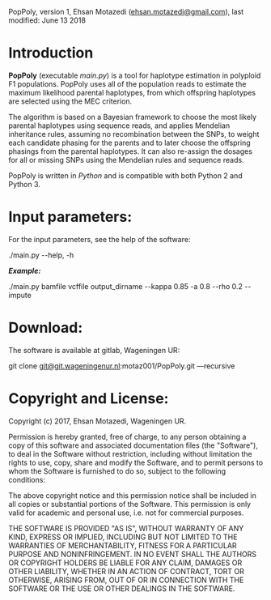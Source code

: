 PopPoly, version 1, Ehsan Motazedi (ehsan.motazedi@gmail.com), last modified: June 13 2018

Introduction
============

**PopPoly** \(executable *main.py*\) is a tool for haplotype estimation in polyploid F1 populations. PopPoly uses all of the population reads to estimate the maximum likelihood parental haplotypes, from which offspring haplotypes are selected using the MEC criterion.

The algorithm is based on a Bayesian framework to choose the most likely parental haplotypes using sequence reads, and applies Mendelian inheritance rules, assuming no recombination between the SNPs, to weight each candidate phasing for the parents and to later choose the offspring phasings from the parental haplotypes. It can also re-assign the dosages for all or missing SNPs using the Mendelian rules and sequence reads.

PopPoly is written in *Python* and is compatible with both Python 2 and Python 3.

Input parameters:
=====================

For the input parameters, see the help of the software:

./main.py --help, -h

***Example:***


./main.py bamfile vcffile output_dirname --kappa 0.85 -a 0.8 --rho 0.2 --impute


Download:
=====================
The software is available at gitlab, Wageningen UR:

git clone git@git.wageningenur.nl:motaz001/PopPoly.git —recursive

Copyright and License:
=====================
Copyright (c) 2017, Ehsan Motazedi, Wageningen UR.

Permission is hereby granted, free of charge, to any person obtaining a copy of this software and associated documentation files \(the "Software"\), to deal in the Software without restriction, including without limitation the rights to use, copy, share and modify the Software, and to permit persons to whom the Software is furnished to do so, subject to the following conditions:

The above copyright notice and this permission notice shall be included in all copies or substantial portions of the Software. This permission is only valid for academic and personal use, i.e. not for commercial purposes.

THE SOFTWARE IS PROVIDED "AS IS", WITHOUT WARRANTY OF ANY KIND, EXPRESS OR IMPLIED, INCLUDING BUT NOT LIMITED TO THE WARRANTIES OF MERCHANTABILITY, FITNESS FOR A PARTICULAR PURPOSE AND NONINFRINGEMENT. IN NO EVENT SHALL THE AUTHORS OR COPYRIGHT HOLDERS BE LIABLE FOR ANY CLAIM, DAMAGES OR OTHER LIABILITY, WHETHER IN AN ACTION OF CONTRACT, TORT OR OTHERWISE, ARISING FROM, OUT OF OR IN CONNECTION WITH THE SOFTWARE OR THE USE OR OTHER DEALINGS IN THE SOFTWARE.

